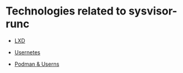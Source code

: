 Technologies related to sysvisor-runc
=====================================

* [LXD](https://linuxcontainers.org/lxd/)

* [Usernetes](https://github.com/rootless-containers/usernetes)

* [Podman & Userns](https://opensource.com/article/18/12/podman-and-user-namespaces)
